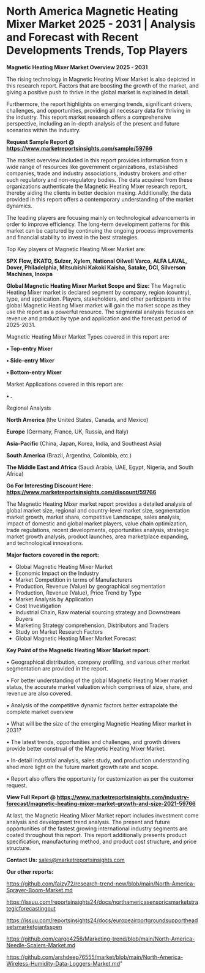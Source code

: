 # North America Magnetic Heating Mixer Market 2025 - 2031 | Analysis and Forecast with Recent Developments Trends, Top Players

<Strong> Magnetic Heating Mixer Market Overview 2025 - 2031</strong>

The rising technology in Magnetic Heating Mixer Market is also depicted in this research report. Factors that are boosting the growth of the market, and giving a positive push to thrive in the global market is explained in detail.

Furthermore, the report highlights on emerging trends, significant drivers, challenges, and opportunities, providing all necessary data for thriving in the industry. This report market research offers a comprehensive perspective, including an in-depth analysis of the present and future scenarios within the industry.

<strong>Request Sample Report @ <a href=https://www.marketreportsinsights.com/sample/59766>https://www.marketreportsinsights.com/sample/59766</a></strong>

The market overview included in this report provides information from a wide range of resources like government organizations, established companies, trade and industry associations, industry brokers and other such regulatory and non-regulatory bodies. The data acquired from these organizations authenticate the Magnetic Heating Mixer research report, thereby aiding the clients in better decision making. Additionally, the data provided in this report offers a contemporary understanding of the market dynamics.

The leading players are focusing mainly on technological advancements in order to improve efficiency. The long-term development patterns for this market can be captured by continuing the ongoing process improvements and financial stability to invest in the best strategies.

Top Key players of Magnetic Heating Mixer Market are:

<strong>SPX Flow, EKATO, Sulzer, Xylem, National Oilwell Varco, ALFA LAVAL, Dover, Philadelphia, Mitsubishi Kakoki Kaisha, Satake, DCI, Silverson Machines, Inoxpa</strong>

<strong><b>Global Magnetic Heating Mixer Market Scope and Size:</b></strong>
The Magnetic Heating Mixer market is declared segment by company, region (country), type, and application. Players, stakeholders, and other participants in the global Magnetic Heating Mixer market will gain the market scope as they use the report as a powerful resource. The segmental analysis focuses on revenue and product by type and application and the forecast period of 2025-2031.

Magnetic Heating Mixer Market Types covered in this report are:

<strong>• Top-entry Mixer

• Side-entry Mixer

• Bottom-entry Mixer</strong>

Market Applications covered in this report are:

<strong>• .</strong> 

Regional Analysis

<strong>North America</strong> (the United States, Canada, and Mexico)

<strong>Europe</strong> (Germany, France, UK, Russia, and Italy)

<strong>Asia-Pacific</strong> (China, Japan, Korea, India, and Southeast Asia)

<strong>South America</strong> (Brazil, Argentina, Colombia, etc.)

<strong>The Middle East and Africa</strong> (Saudi Arabia, UAE, Egypt, Nigeria, and South Africa)

<strong>Go For Interesting Discount Here: <a href=https://www.marketreportsinsights.com/discount/59766>https://www.marketreportsinsights.com/discount/59766</a></strong>

The Magnetic Heating Mixer market report provides a detailed analysis of global market size, regional and country-level market size, segmentation market growth, market share, competitive Landscape, sales analysis, impact of domestic and global market players, value chain optimization, trade regulations, recent developments, opportunities analysis, strategic market growth analysis, product launches, area marketplace expanding, and technological innovations.

<strong><b>Major factors covered in the report:</b></strong>
<ul>
  <li>Global Magnetic Heating Mixer Market </li>
  <li>Economic Impact on the Industry</li>
  <li>Market Competition in terms of Manufacturers</li>
  <li>Production, Revenue (Value) by geographical segmentation</li>
  <li>Production, Revenue (Value), Price Trend by Type</li>
  <li>Market Analysis by Application</li>
  <li>Cost Investigation</li>
  <li>Industrial Chain, Raw material sourcing strategy and Downstream Buyers</li>
  <li>Marketing Strategy comprehension, Distributors and Traders</li>
  <li>Study on Market Research Factors</li>
  <li>Global Magnetic Heating Mixer Market Forecast</li>
</ul>

<strong><b>Key Point of the Magnetic Heating Mixer Market report:</b></strong>

• Geographical distribution, company profiling, and various other market segmentation are provided in the report.

• For better understanding of the global Magnetic Heating Mixer market status, the accurate market valuation which comprises of size, share, and revenue are also covered.

• Analysis of the competitive dynamic factors better extrapolate the complete market overview

• What will be the size of the emerging Magnetic Heating Mixer market in 2031?

• The latest trends, opportunities and challenges, and growth drivers provide better construal of the Magnetic Heating Mixer Market.

• In-detail industrial analysis, sales study, and production understanding shed more light on the future market growth rate and scope.

• Report also offers the opportunity for customization as per the customer request.

<strong><b>View Full Report @ <a href=https://www.marketreportsinsights.com/industry-forecast/magnetic-heating-mixer-market-growth-and-size-2021-59766>https://www.marketreportsinsights.com/industry-forecast/magnetic-heating-mixer-market-growth-and-size-2021-59766</a></b></strong>


At last, the Magnetic Heating Mixer Market report includes investment come analysis and development trend analysis. The present and future opportunities of the fastest growing international industry segments are coated throughout this report. This report additionally presents product specification, manufacturing method, and product cost structure, and price structure.

<strong>Contact Us:</strong>
sales@marketreportsinsights.com

<strong>Our other reports:</strong>

<a href=https://github.com/faizy72/research-trend-new/blob/main/North-America-Sprayer-Boom-Market.md>https://github.com/faizy72/research-trend-new/blob/main/North-America-Sprayer-Boom-Market.md</a>

<a href=https://issuu.com/reportsinsights24/docs/northamericasensoricsmarketstrategicforecastingout>https://issuu.com/reportsinsights24/docs/northamericasensoricsmarketstrategicforecastingout</a>

<a href=https://issuu.com/reportsinsights24/docs/europeairportgroundsupportheadsetsmarketgiantsspen>https://issuu.com/reportsinsights24/docs/europeairportgroundsupportheadsetsmarketgiantsspen</a>

<a href=https://github.com/cargo4256/Marketing-trend/blob/main/North-America-Needle-Scalers-Market.md>https://github.com/cargo4256/Marketing-trend/blob/main/North-America-Needle-Scalers-Market.md</a>

<a href=https://github.com/arshdeep76555/market/blob/main/North-America-Wireless-Humidity-Data-Loggers-Market.md>https://github.com/arshdeep76555/market/blob/main/North-America-Wireless-Humidity-Data-Loggers-Market.md</a>"
